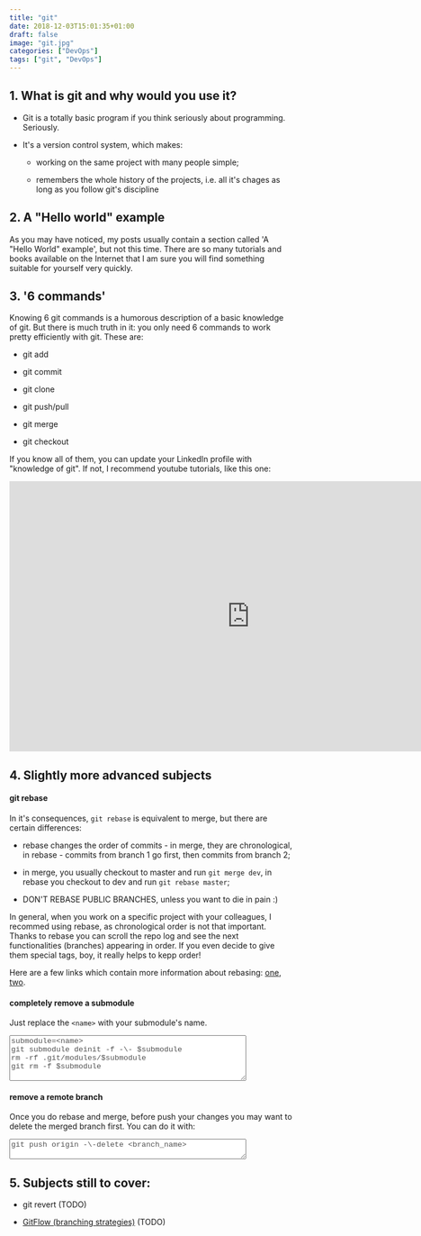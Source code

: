 ```yaml
---
title: "git"
date: 2018-12-03T15:01:35+01:00
draft: false
image: "git.jpg"
categories: ["DevOps"]
tags: ["git", "DevOps"]
---
```


## 1. What is git and why would you use it?

* Git is a totally basic program if you think seriously about programming. Seriously.

* It's a version control system, which makes:

    * working on the same project with many people simple;

    * remembers the whole history of the projects, i.e. all it's chages as long as you follow git's discipline

## 2. A "Hello world" example

As you may have noticed, my posts usually contain a section called 'A "Hello World" example', but not this time. There are so many tutorials and books available on the Internet that I am sure you will find something suitable for yourself very quickly.

## 3. '6 commands'

Knowing 6 git commands is a humorous description of a basic knowledge of git. But there is much truth in it: you only need 6 commands to work pretty efficiently with git. These are:

* git add

* git commit

* git clone

* git push/pull

* git merge

* git checkout


If you know all of them, you can update your LinkedIn profile with "knowledge of git". If not, I recommend youtube tutorials, like this one:

<iframe width="853" height="480" src="https://www.youtube.com/embed/HVsySz-h9r4" frameborder="0" allow="accelerometer; autoplay; encrypted-media; gyroscope; picture-in-picture" allowfullscreen></iframe>

## 4. Slightly more advanced subjects

#### git rebase

In it's consequences, `git rebase` is equivalent to merge, but there are certain differences:

* rebase changes the order of commits - in merge, they are chronological, in rebase - commits from branch 1 go first, then commits from branch 2;

* in merge, you usually checkout to master and run `git merge dev`, in rebase you checkout to dev and run `git rebase master`;

* DON'T REBASE PUBLIC BRANCHES, unless you want to die in pain :)

In general, when  you work on a specific project with your colleagues, I recommed using rebase, as chronological order is not that important. Thanks to rebase you can scroll the repo log and see the next functionalities (branches) appearing in order. If you even decide to give them special tags, boy, it really helps to kepp order!

Here are a few links which contain more information about rebasing: [one](https://www.atlassian.com/git/tutorials/rewriting-history/git-rebase), [two](https://benmarshall.me/git-rebase/).

#### completely remove a submodule

Just replace the `<name>` with your submodule's name.

<textarea rows = "5" cols = "50" name = "git_submodule" style='font-family: "Courier New"; color: #505050;'>
submodule=<name>
git submodule deinit -f -\- $submodule
rm -rf .git/modules/$submodule
git rm -f $submodule
</textarea><br>

#### remove a remote branch

Once you do rebase and merge, before push your changes you may want to delete the merged branch first. You can do it with:

<textarea rows = "2" cols = "50" name = "git_submodule" style='font-family: "Courier New"; color: #505050;'>
git push origin -\-delete <branch_name>
</textarea><br>

## 5. Subjects still to cover:

* git revert (TODO)

* [GitFlow (branching strategies)](https://gitversion.readthedocs.io/en/latest/git-branching-strategies/gitflow/) (TODO)
